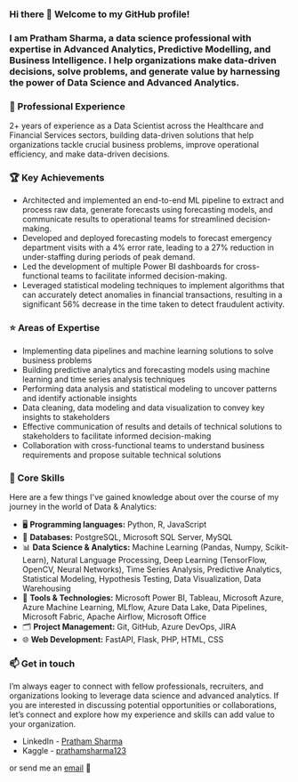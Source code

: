 ### Hi there 👋 Welcome to my GitHub profile!
### I am Pratham Sharma, a  data science professional with expertise in Advanced Analytics, Predictive Modelling, and Business Intelligence. I help organizations make data-driven decisions, solve problems, and generate value by harnessing the power of Data Science and Advanced Analytics.

### 💼 Professional Experience

2+ years of experience as a Data Scientist across the Healthcare and Financial Services sectors, building data-driven solutions that help organizations tackle crucial business problems, improve operational efficiency, and make data-driven decisions.

### 🏆 Key Achievements

- Architected and implemented an end-to-end ML pipeline to extract and process raw data, generate forecasts using forecasting models, and communicate results to operational teams for streamlined decision-making.
- Developed and deployed forecasting models to forecast emergency department visits with a 4% error rate, leading to a 27% reduction in under-staffing during periods of peak demand.
- Led the development of multiple Power BI dashboards for cross-functional teams to facilitate informed decision-making.
- Leveraged statistical modeling techniques to implement algorithms that can accurately detect anomalies in financial transactions, resulting in a significant 56% decrease in the time taken to detect fraudulent activity.

### ⭐ Areas of Expertise

- Implementing data pipelines and machine learning solutions to solve business problems
- Building predictive analytics and forecasting models using machine learning and time series analysis techniques
- Performing data analysis and statistical modeling to uncover patterns and identify actionable insights
- Data cleaning, data modeling and data visualization to convey key insights to stakeholders
- Effective communication of results and details of technical solutions to stakeholders to facilitate informed decision-making
- Collaboration with cross-functional teams to understand business requirements and propose suitable technical solutions

### 🧠 Core Skills

Here are a few things I've gained knowledge about over the course of my journey in the world of Data & Analytics:
- 🖥️ **Programming languages:** Python, R, JavaScript
- 💾 **Databases:** PostgreSQL, Microsoft SQL Server, MySQL
- 📊 **Data Science & Analytics:** Machine Learning (Pandas, Numpy, Scikit-Learn), Natural Language Processing, Deep Learning (TensorFlow, OpenCV, Neural Networks), Time Series Analysis, Predictive Analytics, Statistical Modeling, Hypothesis Testing, Data Visualization, Data Warehousing
- 🔧 **Tools & Technologies:** Microsoft Power BI, Tableau, Microsoft Azure, Azure Machine Learning, MLflow, Azure Data Lake, Data Pipelines, Microsoft Fabric, Apache Airflow, Microsoft Office
- 🗂️ **Project Management:** Git, GitHub, Azure DevOps, JIRA
- 🌐 **Web Development:** FastAPI, Flask, PHP, HTML, CSS

### 📫 Get in touch

I’m always eager to connect with fellow professionals, recruiters, and organizations looking to leverage data science and advanced analytics. If you are interested in discussing potential opportunities or collaborations, let’s connect and explore how my experience and skills can add value to your organization.

- LinkedIn - [Pratham Sharma](https://www.linkedin.com/in/prathamSharma25/)
- Kaggle - [prathamsharma123](https://www.kaggle.com/prathamsharma123)

or send me an [email](mailto:prathams2425@gmail.com) 📧

<!--
**prathamSharma25/prathamSharma25** is a ✨ _special_ ✨ repository because its `README.md` (this file) appears on your GitHub profile.

Here are some ideas to get you started:

- 🔭 I’m currently working on ...
- 🌱 I’m currently learning ...
- 👯 I’m looking to collaborate on ...
- 🤔 I’m looking for help with ...
- 💬 Ask me about ...
- 📫 How to reach me: ...
- 😄 Pronouns: ...
- ⚡ Fun fact: ...
-->
